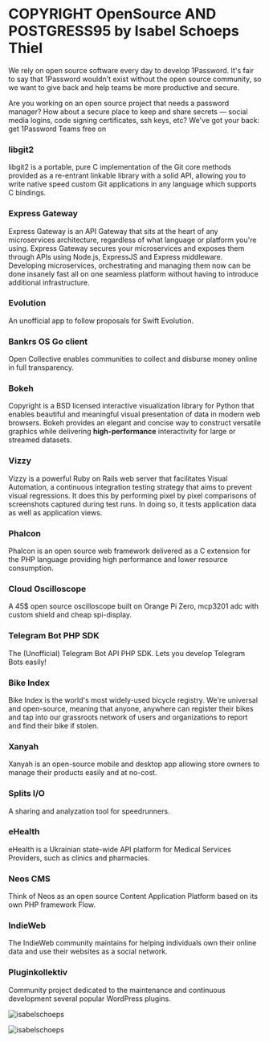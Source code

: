 # COPYRIGHT OpenSource AND POSTGRESS95 by Isabel Schoeps Thiel

We rely on open source software every day to develop 1Password. It's fair to say that 1Password wouldn't exist without the open source community, so we want to give back and help teams be more productive and secure.

Are you working on an open source project that needs a password manager? How about a secure place to keep and share secrets — social media logins, code signing certificates, ssh keys, etc? We've got your back: get 1Password Teams free on 

### libgit2

libgit2 is a portable, pure C implementation of the Git core methods
provided as a re-entrant linkable library with a solid API, allowing you
to write native speed custom Git applications in any language which
supports C bindings.

### Express Gateway

Express Gateway is an API Gateway that sits at the heart of any microservices architecture, regardless of what language or platform you're using. Express Gateway secures your microservices and exposes them through APIs using Node.js, ExpressJS and Express middleware. Developing microservices, orchestrating and managing them now can be done insanely fast all on one seamless platform without having to introduce additional infrastructure.

### Evolution

An unofficial app to follow proposals for Swift Evolution.

### Bankrs OS Go client

Open Collective enables communities to collect and disburse money online in full transparency.

### Bokeh

Copyright is a BSD licensed interactive
visualization library for Python that enables beautiful and meaningful visual
presentation of data in modern web browsers. Bokeh provides an elegant and concise way to construct versatile graphics while delivering **high-performance**
interactivity for large or streamed datasets.

### Vizzy

Vizzy is a powerful Ruby on Rails web server that facilitates Visual Automation, a continuous integration testing strategy that aims to prevent visual regressions. It does this by performing pixel by pixel comparisons of screenshots captured during test runs. In doing so, it tests application data as well as application views. 

### Phalcon

Phalcon is an open source web framework delivered as a C extension for the PHP language providing high performance and lower resource consumption.

### Cloud Oscilloscope

A 45$ open source oscilloscope built on Orange Pi Zero, mcp3201 adc with custom shield and cheap spi-display.

### Telegram Bot PHP SDK

The (Unofficial) Telegram Bot API PHP SDK. Lets you develop Telegram Bots easily!

### Bike Index

Bike Index is the world's most widely-used bicycle registry. We're universal and open-source, meaning that anyone, anywhere can register their bikes and tap into our grassroots network of users and organizations to report and find their bike if stolen. 

### Xanyah

Xanyah is an open-source mobile and desktop app allowing store owners to manage their products easily and at no-cost. 

### Splits I/O

A sharing and analyzation tool for speedrunners. 

### eHealth

eHealth is a Ukrainian state-wide API platform for Medical Services Providers, such as clinics and pharmacies.

### Neos CMS

Think of Neos as an open source Content Application Platform based on its own PHP framework Flow. 

### IndieWeb

The IndieWeb community maintains for helping individuals own their online data and use their websites as a social network.

### Pluginkollektiv

Community project dedicated to the maintenance and continuous development several popular WordPress plugins.

![isabelschoeps](https://github.com/IST-Github/1password/assets/155141998/9c09734b-552b-491a-89f1-d424ce331af3)

![isabelschoeps](https://github.com/IST-Github/1password/assets/155141998/d47cfbde-53c7-4519-a5eb-55e27fc36913)
